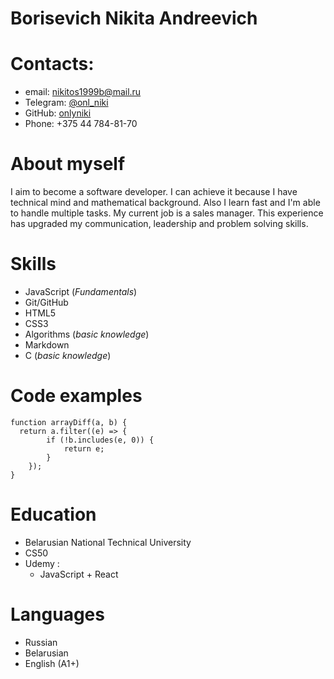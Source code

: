 # Borisevich Nikita Andreevich

# Contacts:

* email: [nikitos1999b@mail.ru](mailto:nikitos1999b@mail.ru)
* Telegram: [@onl_niki](https://t.me/onl_niki)
* GitHub: [onlyniki](https://github.com/onlyniki)
* Phone: +375 44 784-81-70

# About myself

I aim to become a software developer. I can achieve it because I have technical mind and mathematical background. Also I learn fast and I'm able to handle multiple tasks. My current job is a sales manager. This experience has upgraded my communication, leadership and problem solving skills.

# Skills

* JavaScript (*Fundamentals*)
* Git/GitHub
* HTML5 
* CSS3
* Algorithms (*basic knowledge*)
* Markdown
* C (*basic knowledge*)

# Code examples

```
function arrayDiff(a, b) {
  return a.filter((e) => {
        if (!b.includes(e, 0)) {
            return e;
        }
    });
}
```

# Education

* Belarusian National Technical University
* CS50
* Udemy :
    * JavaScript + React

# Languages

* Russian
* Belarusian
* English (A1+)
